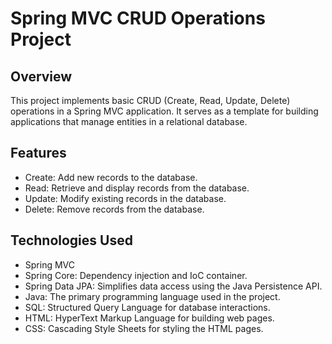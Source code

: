 # Spring MVC CRUD Operations Project

## Overview
This project implements basic CRUD (Create, Read, Update, Delete) operations in a Spring MVC application. It serves as a template for building applications that manage entities in a relational database.

## Features
- Create: Add new records to the database.
- Read: Retrieve and display records from the database.
- Update: Modify existing records in the database.
- Delete: Remove records from the database.

## Technologies Used
- Spring MVC
- Spring Core: Dependency injection and IoC container.
- Spring Data JPA: Simplifies data access using the Java Persistence API.
- Java: The primary programming language used in the project.
- SQL: Structured Query Language for database interactions.
- HTML: HyperText Markup Language for building web pages.
- CSS: Cascading Style Sheets for styling the HTML pages.




